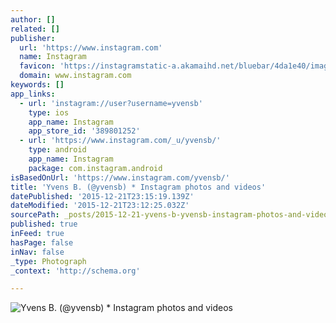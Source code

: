 ```yaml
---
author: []
related: []
publisher:
  url: 'https://www.instagram.com'
  name: Instagram
  favicon: 'https://instagramstatic-a.akamaihd.net/bluebar/4da1e40/images/ico/favicon.ico'
  domain: www.instagram.com
keywords: []
app_links:
  - url: 'instagram://user?username=yvensb'
    type: ios
    app_name: Instagram
    app_store_id: '389801252'
  - url: 'https://www.instagram.com/_u/yvensb/'
    type: android
    app_name: Instagram
    package: com.instagram.android
isBasedOnUrl: 'https://www.instagram.com/yvensb/'
title: 'Yvens B. (@yvensb) * Instagram photos and videos'
datePublished: '2015-12-21T23:15:19.139Z'
dateModified: '2015-12-21T23:12:25.032Z'
sourcePath: _posts/2015-12-21-yvens-b-yvensb-instagram-photos-and-videos.md
published: true
inFeed: true
hasPage: false
inNav: false
_type: Photograph
_context: 'http://schema.org'

---
```

![Yvens B&period; &lpar;&commat;yvensb&rpar; &midast; Instagram photos and videos](https://scontent.cdninstagram.com/hphotos-xft1/t51.2885-19/s150x150/11850139_119296645087202_1656823375_a.jpg)